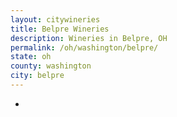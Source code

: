 ```yaml
---
layout: citywineries
title: Belpre Wineries
description: Wineries in Belpre, OH
permalink: /oh/washington/belpre/
state: oh
county: washington
city: belpre
---
```

-
